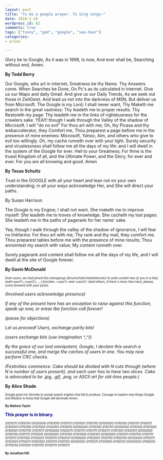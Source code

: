 ```yaml
---
layout: post
title: "To be a google prayer. To Sing songs~"
date: 2010-2-28
wordpress_id: 82
comments: true
tags: ["funny", "god", "google", "see-hear"]
categories:
- prose

---
```

<meta name="_edit_last" content="1" />
<meta name="views" content="481" />
Glory be to Google,
As it was in 1998,
Is now,
And ever shall be,
Searching without end,
Amen.

<strong>By Todd Berry</strong>

<strong>
</strong>

Our Google, who art in internet,
Greatness be thy Name.
Thy Answers come.
When Searches be Done,
On Pc's as its calculated in internet.
Give us our Maps and daily Gmail.
And give us our Daily Trends,
As we seek out those in ZeitGeist.
And lead us not into the darkness of MSN,
But deliver us from Microsoft.
The Google is my Lord; I shall never want,
Thy Maketh me search in the great vastness:
Thy leadeth me to proper results.
Thy Restoreth my page:
Thy leadeth me in the links of righteiusness for the crawlers sake.
YEA!!! though I walk through the Valley of the shadow of Microsoft.
I will "do no evil" For thou art with me;
Oh, thy Picasa and thy webaccelerator, they Comfort me,
Thou preparest a page before me in the presence of mine enemies:
Microsoft, Yahoo, Aim, and others who give to evil too willingly.
Oh, my cache runneth over with your light.
Surely security and viruslessness shall follow me all the days of my life:
and I will dwell in the system of the Google for ever.
Heil to your Greatness;
For thine is the truest Kingdom of all,
and the Ultimate Power,
and the Glory,
for ever and ever.
For you are all knowing and good.
Amen

<strong>By Texas Schultz</strong>

Trust in the GOOGLE with all your heart
and lean not on your own understanding;
in all your ways acknowledge Her,
and She will direct your paths.

By Susan Harrison

The Google is my Engine; I shall not want.
She maketh me to improve myself:
She leadeth me to troves of knowledge.
She cacheth my lost pages:
She leadeth me in the paths of pagerank for her name' sake.

Yea, though I walk through the valley of the shadow of ignorance,
I will fear no linkfarms: For thou art with me;
Thy rank and thy mail, they comfort me.
Thou preparest tables before me with the presence of mine results;
Thou annointest my search with value; My content runneth over.

Surely pagerank and content shall follow me all the days of my life,
and I will dwell at the site of Google forever.

<strong>By Gavin McDonald</strong>

<span style="font-size: x-small;"><em>Dear users, we had joined this newsgroup (forum/chat/chainletter/etc) to  	unite certain two of you in a holy and(&lt;user1&gt;,&lt;user2&gt;,....) function.  	&lt;user1&gt; and &lt;user2&gt; (and others, if there`s more then two), please, come  	forward with your posts.</em></span>

<em>(Involved users acknowledge presence)</em>

<em>If any of the present here has an exception to raise against this function,  	speak up now, or erase tbe function call forever!</em>

<em>(pause for objections)</em>

<em>Let us proceed! Users, exchange parity bits!</em>

<em>(users exchange bits (use imagination ^_^))</em>

<em>By the grace of our lord omnipotent, Google, I declare this search a  	successful one, and merge the caches of users in one. You may now perform  	CRC checks.</em>

<em>(Festivities commence. Cake should be divided with N cuts through (where N  	is number of users present), and each user has to have two slices. Cake is  	advocated to be .jpg, .gif, .png, or ASCII art for old-time people.)</em>

<strong>By Alice Shade</strong>

<em><span style="font-family: Arial; font-size: x-small;">Google grant me
Serenity to accept search engines that fail to produce,
Courage to explore new things Google, and
Wisdom to know that Google will dominate.</span></em><span style="font-size: x-small;">Amen.</span>

<strong><span style="font-family: Arial; font-size: x-small;">By </span></strong> <span style="font-family: Arial; font-size: x-small;"><strong> Mathew Taylor</strong></span>

<span style="color: #000080;"><strong>This prayer is in binary.</strong></span>

<strong> </strong><span style="font-size: x-small;"><em>01010111 01100101 00100000 01101010  	01101111 01101001 01101110 00100000 01110100 01101111 01100111 01100101  	01110100 01101000 01100101 01110010 00100000 01110100 01101111 00100000  	01110100 01101000 01100001 01101110 01101011 00100000 01000111 01101111  	01101111 01100111 01101100 01100101 00100000 01100110 01101111 01110010  	00100000 01110100 01101000 01100101 00100000 01101011 01101110 01101111  	01110111 01101100 01100001 01100111 01100101 00100000 01100001 01101110  	01100100 00100000 01110111 01101001 01110011 01100100 01101111 01101101  	00100000 01110011 01101000 01100101 00100000 01100010 01110010 01101001  	01101110 01100111 01110011</em></span>

<strong><span style="font-size: x-small;">By </span> <span style="font-size: x-small;">Jonathan Hill</span></strong>
